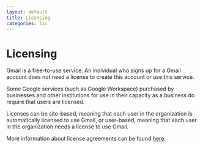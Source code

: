 ```yaml
---
layout: default
title: Licensing
categories: lic
---
```


# Licensing

Gmail is a free-to-use service.  An individual who signs up for a Gmail account does not need a license to create this account or use this service.

Some Google services (such as Google Workspace) purchased by businesses and other institutions for use in their capacity as a business do require that users are licensed.

Licenses can be site-based, meaning that each user in the organization is automatically licensed to use Gmail, or user-based, meaning that each user in the organization needs a license to use Gmail.

More information about license agreements can be found [here](https://support.google.com/a/answer/6309862?hl=en&ref_topic=2769071&sjid=368256426981687083-NA).